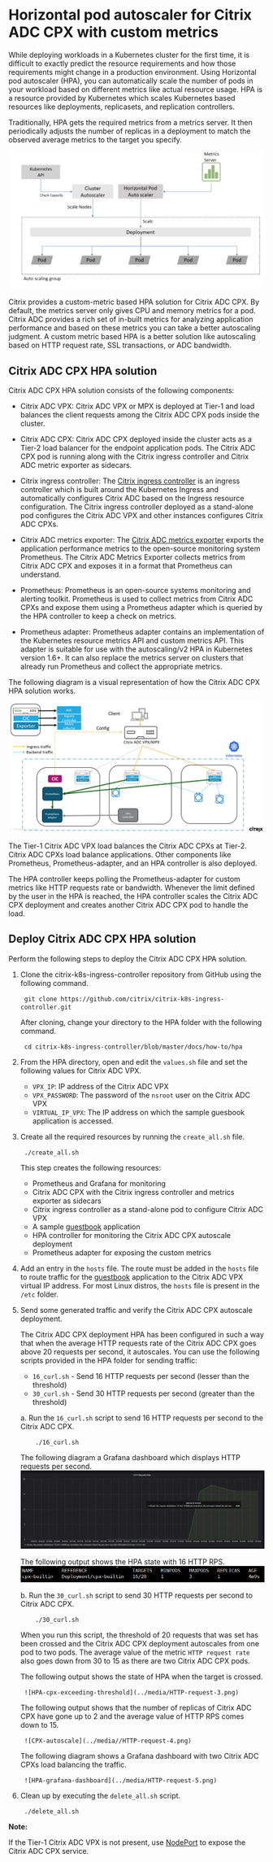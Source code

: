 # Horizontal pod autoscaler for Citrix ADC CPX with custom metrics

While deploying workloads in a Kubernetes cluster for the first time, it is difficult to exactly predict the resource requirements and how those requirements might change in a production environment. Using Horizontal pod autoscaler (HPA), you can automatically scale the number of pods in your workload based on different metrics like actual resource usage. HPA is a resource provided by Kubernetes which scales Kubernetes based resources like deployments, replicasets, and replication controllers.

Traditionally, HPA gets the required metrics from a metrics server. It then periodically adjusts the number of replicas in a deployment to match the observed average metrics to the target you specify.

![HPA-traditional-metric-server](../media/hpa-metrics-server.png)

Citrix provides a custom-metric based HPA solution for Citrix ADC CPX.
By default, the metrics server only gives CPU and memory metrics for a pod.
Citrix ADC provides a rich set of in-built metrics for analyzing application performance and based on these metrics you can take a better autoscaling judgment. A custom metric based HPA is a better solution like autoscaling based on HTTP request rate, SSL transactions, or ADC bandwidth.

## Citrix ADC CPX HPA solution

Citrix ADC CPX HPA solution consists of the following components:

- Citrix ADC VPX: Citrix ADC VPX or MPX is deployed at Tier-1 and load balances the client requests among the Citrix ADC CPX pods inside the cluster.

- Citrix ADC CPX: Citrix ADC CPX deployed inside the cluster acts as a Tier-2 load balancer for the endpoint application pods. The Citrix ADC CPX pod is running along with the Citrix ingress controller and Citrix ADC metric exporter as sidecars.

- Citrix ingress controller: The [Citrix ingress controller](https://github.com/citrix/citrix-k8s-ingress-controller) is an ingress controller which is built around the Kubernetes Ingress and automatically configures Citrix ADC based on the Ingress resource configuration. The Citrix ingress controller deployed as a stand-alone pod configures the Citrix ADC VPX and other instances configures Citrix ADC CPXs.

- Citrix ADC metrics exporter: The [Citrix ADC metrics exporter]((https://github.com/citrix/citrix-adc-metrics-exporter)) exports the application performance metrics to the open-source monitoring system Prometheus. The Citrix ADC Metrics Exporter collects metrics from Citrix ADC CPX and exposes it in a format that Prometheus can understand.

- Prometheus: Prometheus is an open-source systems monitoring and alerting toolkit. Prometheus is used to collect metrics from Citrix ADC CPXs and expose them using a Prometheus adapter which is queried by the HPA controller to keep a check on metrics.

- Prometheus adapter: Prometheus adapter contains an implementation of the Kubernetes resource metrics API and custom metrics API. This adapter is suitable for use with the autoscaling/v2 HPA in Kubernetes version 1.6+. It can also replace the metrics server on clusters that already run Prometheus and collect the appropriate metrics.

The following diagram is a visual representation of how the Citrix ADC CPX HPA solution works.

![Citrix-cpx-hpa-solution](../media/citrix-cpx-hpa-solution.png)


The Tier-1 Citrix ADC VPX load balances the Citrix ADC CPXs at Tier-2. Citrix ADC CPXs load balance applications. Other components like Prometheus, Prometheus-adapter, and an HPA controller is also deployed.

The HPA controller keeps polling the Prometheus-adapter for custom metrics like HTTP requests rate or bandwidth. Whenever the limit defined by the user in the HPA is reached, the HPA controller scales the Citrix ADC CPX deployment and creates another Citrix ADC CPX pod to handle the load.

## Deploy Citrix ADC CPX HPA solution

Perform the following steps to deploy the Citrix ADC CPX HPA solution.

1. Clone the citrix-k8s-ingress-controller repository from GitHub using the following command.

        git clone https://github.com/citrix/citrix-k8s-ingress-controller.git

    After cloning, change your directory to the HPA folder with the following command.

        cd citrix-k8s-ingress-controller/blob/master/docs/how-to/hpa

2. From the HPA directory, open and edit the `values.sh` file and set the following values for Citrix ADC VPX.

   
    - `VPX_IP`: IP address of the Citrix ADC VPX 
    - `VPX_PASSWORD`: The password of the `nsroot` user on the Citrix ADC VPX
    - `VIRTUAL_IP_VPX`: The IP address on which the sample guesbook application is accessed.
  
1. Create all the required resources by running the `create_all.sh` file.

        ./create_all.sh

    This step creates the following resources:

    - Prometheus and Grafana for monitoring
    - Citrix ADC CPX with the Citrix ingress controller and metrics exporter as sidecars
    - Citrix ingress controller as a stand-alone pod to configure Citrix ADC VPX
    - A sample [guestbook](http://www.guestbook.com) application
    - HPA controller for monitoring the Citrix ADC CPX autoscale deployment
    - Prometheus adapter for exposing the custom metrics

3. Add an entry in the `hosts` file. The route must be added in the `hosts` file to route traffic for the [guestbook](http://www.guestbook.com) application to the Citrix ADC VPX virtual IP address.
For most Linux distros, the `hosts` file is present in the `/etc` folder.

1. Send some generated traffic and verify the Citrix ADC CPX autoscale deployment.

    The Citrix ADC CPX deployment HPA has been configured in such a way that when the average HTTP requests rate of the Citrix ADC CPX goes above 20 requests per second, it autoscales. You can use the following scripts provided in the HPA folder for sending traffic:

      - `16_curl.sh` - Send 16 HTTP requests per second (lesser than the threshold)
      - `30_curl.sh` - Send 30 HTTP requests per second (greater than the threshold)
  

    a. Run the `16_curl.sh` script to send 16 HTTP requests per second to the Citrix ADC CPX.
        
           ./16_curl.sh

    The following diagram a Grafana dashboard which displays HTTP requests per second.
    ![Grafana dashboard when 16 HTTP requests are sent per second](../media/HTTP-request-1.png)
       
    The following output shows the HPA state with 16 HTTP RPS.
        ![HPA state with 16 HTTP RPS](../media/HTTP-request-2.png)

      
    b. Run the `30_curl.sh` script to send 30 HTTP requests per second to Citrix ADC CPX.
   
           ./30_curl.sh

    When you run this script, the threshold of 20 requests that was set has been crossed and the Citrix ADC CPX deployment autoscales from one pod to two pods. The average value of the metric `HTTP request rate` also goes down from 30 to 15 as there are two Citrix ADC CPX pods.
      
    The following output shows the state of HPA when the target is crossed.

        ![HPA-cpx-exceeding-threshold](../media/HTTP-request-3.png)

    The following output shows that the number of replicas of Citrix ADC CPX have gone up to 2 and the average value of HTTP RPS comes down to 15.

        ![CPX-autoscale](../media//HTTP-request-4.png)
       

    The following diagram shows a Grafana dashboard with two Citrix ADC CPXs load balancing the traffic.
     
        ![HPA-grafana-dashboard](../media/HTTP-request-5.png)

2. Clean up by executing the `delete_all.sh` script.


        ./delete_all.sh

**Note:**

If the Tier-1 Citrix ADC VPX is not present, use [NodePort](https://kubernetes.io/docs/concepts/services-networking/service/#nodeport) to expose the Citrix ADC CPX service.